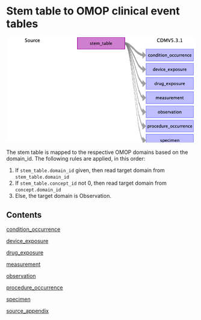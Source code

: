 # Stem table to OMOP clinical event tables

![](md_files/image8.png)

The stem table is mapped to the respective OMOP domains based on the domain_id.
The following rules are applied, in this order:

1. If `stem_table.domain_id` given, then read target domain from `stem_table.domain_id`
2. If `stem_table.concept_id` not 0, then read target domain from `concept.domain_id`
3. Else, the target domain is Observation.

## Contents

[condition_occurrence](condition_occurrence.md)

[device_exposure](device_exposure.md)

[drug_exposure](drug_exposure.md)

[measurement](measurement.md)

[observation](observation.md)

[procedure_occurrence](procedure_occurrence.md)

[specimen](specimen.md)

[source_appendix](source_appendix.md)

